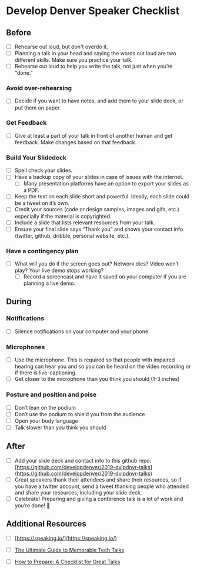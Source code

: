 # Develop Denver Speaker Checklist 

## Before 
* [ ] Rehearse out loud, but don't overdo it.
* [ ] Planning a talk in your head and saying the words out loud are two different skills. Make sure you practice your talk. 
* [ ] Rehearse out loud to help you write the talk, not just when you’re “done.” 

### Avoid over-rehearsing
* [ ] Decide if you want to have notes, and add them to your slide deck, or put them on paper. 

### Get Feedback 
* [ ] Give at least a part of your talk in front of another human and get feedback. Make changes based on that feedback.

### Build Your Slidedeck
* [ ] Spell check your slides.
* [ ] Have a backup copy of your slides in case of issues with the internet. 
    * [ ] Many presentation platforms have an option to export your slides as a PDF.
* [ ] Keep the text on each slide short and powerful. Ideally, each slide could be a tweet on it’s own. 
* [ ] Credit your sources (code or design samples, images and gifs, etc.) especially if the material is copyrighted. 
* [ ] Include a slide that lists relevant resources from your talk.
* [ ] Ensure your final slide says “Thank you” and shows your contact info (twitter, github, dribble, personal website, etc.).

### Have a contingency plan
* [ ] What will you do if the screen goes out? Network dies? Video won’t play? Your live demo stops working? 
    * [ ] Record a screencast and have it saved on your computer if you are planning a live demo.

## During 
### Notifications
* [ ] Silence notifications on your computer and your phone. 

### Microphones
* [ ] Use the microphone. This is required so that people with impaired hearing can hear you and so you can be heard on the video recording or if there is live-captioning. 
* [ ] Get closer to the microphone than you think you should (1-3 inches)

### Posture and position and poise
* [ ] Don’t lean on the podium
* [ ] Don’t use the podium to shield you from the audience
* [ ] Open your body language
* [ ] Talk slower than you think you should

## After
* [ ] Add your slide deck and contact info to this github repo: [https://github.com/developdenver/2019-dvlpdnvr-talks](https://github.com/developdenver/2019-dvlpdnvr-talks)
* [ ] Great speakers thank their attendees and share their resources, so if you have a twitter account, send a tweet thanking people who attended and share your resources, including your slide deck. 
* [ ] Celebrate! Preparing and giving a conference talk is a lot of work and you’re done! 🎉

## Additional Resources 
* [ ] [https://speaking.io/](https://speaking.io/)
* [ ] [The Ultimate Guide to Memorable Tech Talks](https://medium.com/@nnja/the-ultimate-guide-to-memorable-tech-talks-part-4-tools-of-the-trade-a2d5cb8e5daa)
* [ ] [How to Prepare: A Checklist for Great Talks](https://scottberkun.com/wp-content/uploads/2017/09/How-to-Prepare-checklist.pdf)

